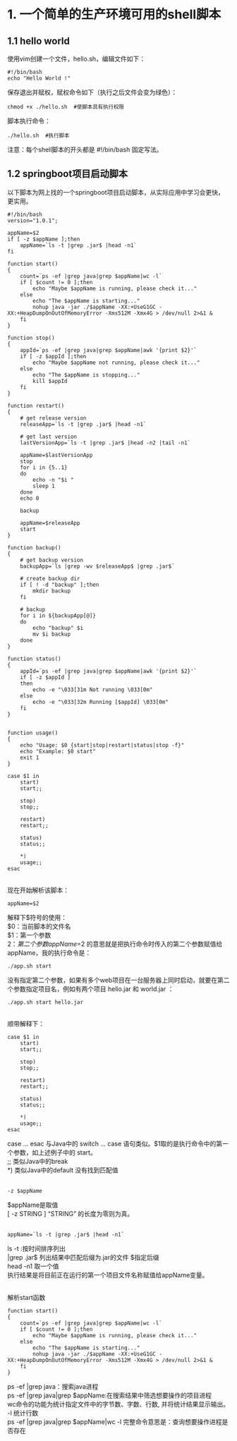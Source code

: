 # 1. 一个简单的生产环境可用的shell脚本 #
## 1.1 hello world ##
使用vim创建一个文件，hello.sh，编辑文件如下：  

    #!/bin/bash
    echo "Hello World !"

保存退出并赋权，赋权命令如下（执行之后文件会变为绿色）：  

    chmod +x ./hello.sh  #使脚本具有执行权限

脚本执行命令：  

    ./hello.sh  #执行脚本
注意：每个shell脚本的开头都是 #!/bin/bash 固定写法。

## 1.2 springboot项目启动脚本 ##
以下脚本为网上找的一个springboot项目启动脚本，从实际应用中学习会更快，更实用。


    #!/bin/bash
	version="1.0.1";
	
	appName=$2
	if [ -z $appName ];then
	    appName=`ls -t |grep .jar$ |head -n1`
	fi
	
	function start()
	{
		count=`ps -ef |grep java|grep $appName|wc -l`
		if [ $count != 0 ];then
			echo "Maybe $appName is running, please check it..."
		else
			echo "The $appName is starting..."
			nohup java -jar ./$appName -XX:+UseG1GC -XX:+HeapDumpOnOutOfMemoryError -Xms512M -Xmx4G > /dev/null 2>&1 &
		fi
	}
	
	function stop()
	{
		appId=`ps -ef |grep java|grep $appName|awk '{print $2}'`
		if [ -z $appId ];then
		    echo "Maybe $appName not running, please check it..."
		else
	        echo "The $appName is stopping..."
	        kill $appId
		fi
	}
	
	function restart()
	{
	    # get release version
	    releaseApp=`ls -t |grep .jar$ |head -n1`
	    
	    # get last version 
	    lastVersionApp=`ls -t |grep .jar$ |head -n2 |tail -n1`
	
	    appName=$lastVersionApp
	    stop
	    for i in {5..1}
	    do
	        echo -n "$i "
	        sleep 1
	    done
	    echo 0
	    
	    backup
	    
	    appName=$releaseApp
	    start
	}
	
	function backup() 
	{
	    # get backup version
	    backupApp=`ls |grep -wv $releaseApp$ |grep .jar$`
	    
	    # create backup dir
	    if [ ! -d "backup" ];then
	        mkdir backup
	    fi
	    
	    # backup
	    for i in ${backupApp[@]}
	    do
	        echo "backup" $i
	        mv $i backup
	    done
	}
	
	function status()
	{
	    appId=`ps -ef |grep java|grep $appName|awk '{print $2}'`
		if [ -z $appId ] 
		then
		    echo -e "\033[31m Not running \033[0m" 
		else
		    echo -e "\033[32m Running [$appId] \033[0m" 
		fi
	}
	
	
	function usage()
	{
	    echo "Usage: $0 {start|stop|restart|status|stop -f}"
	    echo "Example: $0 start"
	    exit 1
	}
	
	case $1 in
		start)
		start;;
	
		stop)
		stop;;
		
		restart)
		restart;;
		
		status)
		status;;
		
		*)
		usage;;
	esac
	
<br/> 
现在开始解析该脚本：
  
    appName=$2

解释下$符号的使用：  
$0：当前脚本的文件名  
$1：第一个参数  
$2：第二个参数  
appName=$2 的意思就是把执行命令时传入的第二个参数赋值给appName，我的执行命令是：  

    ./app.sh start 

没有指定第二个参数，如果有多个web项目在一台服务器上同时启动，就要在第二个参数指定项目名，例如有两个项目 hello.jar 和 world.jar ：

    ./app.sh start hello.jar

<br/> 
顺带解释下：  
    
    case $1 in
		start)
		start;;
	
		stop)
		stop;;
		
		restart)
		restart;;
		
		status)
		status;;
		
		*)
		usage;;
	esac

case ... esac 与Java中的 switch ... case 语句类似。$1取的是执行命令中的第一个参数，如上述例子中的 start。  
;; 类似Java中的break  
*) 类似Java中的default 没有找到匹配值   
<br/> 

    -z $appName
$appName是取值  
[ -z STRING ] “STRING” 的长度为零则为真。  
<br/>

    appName=`ls -t |grep .jar$ |head -n1`
ls -t :按时间排序列出  
|grep .jar$ 列出结果中匹配后缀为.jar的文件   $指定后缀  
head -n1 取一个值  
执行结果是将目前正在运行的第一个项目文件名称赋值给appName变量。  

<br/>
解析start函数

    function start()
	{
		count=`ps -ef |grep java|grep $appName|wc -l`
		if [ $count != 0 ];then
			echo "Maybe $appName is running, please check it..."
		else
			echo "The $appName is starting..."
			nohup java -jar ./$appName -XX:+UseG1GC -XX:+HeapDumpOnOutOfMemoryError -Xms512M -Xmx4G > /dev/null 2>&1 &
		fi
	}

ps -ef |grep java：搜索java进程  
ps -ef |grep java|grep $appName:在搜索结果中筛选想要操作的项目进程  
wc命令的功能为统计指定文件中的字节数、字数、行数, 并将统计结果显示输出。  
-l 统计行数  
ps -ef |grep java|grep $appName|wc -l 完整命令意思是：查询想要操作进程是否存在 
